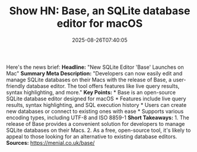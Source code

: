 ﻿---
title: "Show HN: Base, an SQLite database editor for macOS"
date: "2025-08-26T07:40:05"
category: "Markets"
summary: ""
slug: "show hn base an sqlite database editor for macos"
source_urls:
  - "https://menial.co.uk/base/"
seo:
  title: "Show HN: Base, an SQLite database editor for macOS | Hash n Hedge"
  description: ""
  keywords: ["news", "markets", "brief"]
---
Here's the news brief:  **Headline:** "New SQLite Editor 'Base' Launches on Mac"  **Summary Meta Description:** "Developers can now easily edit and manage SQLite databases on their Macs with the release of Base, a user-friendly database editor. The tool offers features like live query results, syntax highlighting, and more."  **Key Points:**  * Base is an open-source SQLite database editor designed for macOS * Features include live query results, syntax highlighting, and SQL execution history * Users can create new databases or connect to existing ones with ease * Supports various encoding types, including UTF-8 and ISO 8859-1  **Short Takeaways:**  1. The release of Base provides a convenient solution for developers to manage SQLite databases on their Macs. 2. As a free, open-source tool, it's likely to appeal to those looking for an alternative to existing database editors.  **Sources:** https://menial.co.uk/base/ 
